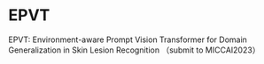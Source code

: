 # EPVT
EPVT: Environment-aware Prompt Vision Transformer for Domain Generalization in Skin Lesion Recognition （submit to MICCAI2023）
